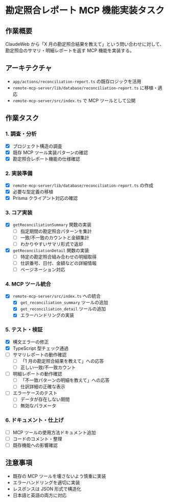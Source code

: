 # 勘定照合レポート MCP 機能実装タスク

## 作業概要

ClaudeWeb から「X 月の勘定照合結果を教えて」という問い合わせに対して、勘定照合のサマリ・明細レポートを返す MCP 機能を実装する。

## アーキテクチャ

- `app/actions/reconciliation-report.ts` の既存ロジックを活用
- `remote-mcp-server/lib/database/reconciliation-report.ts` に移植・適応
- `remote-mcp-server/src/index.ts` で MCP ツールとして公開

## 作業タスク

### 1. 調査・分析

- [x] プロジェクト構造の調査
- [x] 既存 MCP ツール実装パターンの確認
- [x] 勘定照合レポート機能の仕様確認

### 2. 実装準備

- [x] `remote-mcp-server/lib/database/reconciliation-report.ts` の作成
- [x] 必要な型定義の移植
- [x] Prisma クライアント対応の確認

### 3. コア実装

- [x] `getReconciliationSummary` 関数の実装
  - [ ] 指定期間の勘定照合パターンを集計
  - [ ] 一致/不一致のカウントと金額集計
  - [ ] わかりやすいサマリ形式で返却
- [x] `getReconciliationDetail` 関数の実装
  - [ ] 特定の勘定照合組み合わせの明細取得
  - [ ] 仕訳番号、日付、金額などの詳細情報
  - [ ] ページネーション対応

### 4. MCP ツール統合

- [x] `remote-mcp-server/src/index.ts` への統合
  - [x] `get_reconciliation_summary` ツールの追加
  - [x] `get_reconciliation_detail` ツールの追加
  - [x] エラーハンドリングの実装

### 5. テスト・検証

- [x] 構文エラーの修正
- [x] TypeScript 型チェック通過
- [ ] サマリレポートの動作確認
  - [ ] 「1 月の勘定照合結果を教えて」への応答
  - [ ] 正しい一致/不一致カウント
- [ ] 明細レポートの動作確認
  - [ ] 「不一致パターンの明細を教えて」への応答
  - [ ] 仕訳詳細の正確な表示
- [ ] エラーケースのテスト
  - [ ] データが存在しない期間
  - [ ] 無効なパラメータ

### 6. ドキュメント・仕上げ

- [ ] MCP ツールの使用方法ドキュメント追加
- [ ] コードのコメント・整理
- [ ] 既存機能への影響確認

## 注意事項

- 既存の MCP ツールを壊さないよう慎重に実装
- エラーハンドリングを適切に実装
- レスポンスは JSON 形式で構造化
- 日本語と英語の両方に対応

